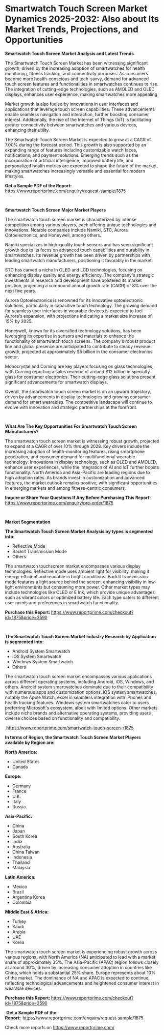 <p><h1>Smartwatch Touch Screen Market Dynamics 2025-2032: Also about Its Market Trends, Projections, and Opportunities</h1></p><p><strong>Smartwatch Touch Screen Market Analysis and Latest Trends</strong></p>
<p><p>The Smartwatch Touch Screen Market has been witnessing significant growth, driven by the increasing adoption of smartwatches for health monitoring, fitness tracking, and connectivity purposes. As consumers become more health-conscious and tech-savvy, demand for advanced touch screen features and functionalities in smartwatches continues to rise. The integration of cutting-edge technologies, such as AMOLED and OLED displays, enhances user experience, making smartwatches more appealing.</p><p>Market growth is also fueled by innovations in user interfaces and applications that leverage touch screen capabilities. These advancements enable seamless navigation and interaction, further boosting consumer interest. Additionally, the rise of the Internet of Things (IoT) is facilitating greater connectivity between smartwatches and various devices, enhancing their utility.</p><p>The Smartwatch Touch Screen Market is expected to grow at a CAGR of 7.00% during the forecast period. This growth is also supported by an expanding range of features including customizable watch faces, notifications, and payment solutions. Emerging trends such as the incorporation of artificial intelligence, improved battery life, and personalized health metrics are expected to shape the future of the market, making smartwatches increasingly versatile and essential for modern lifestyles.</p></p>
<p><strong>Get a Sample PDF of the Report:&nbsp;</strong> <a href="https://www.reportprime.com/enquiry/request-sample/1875?utm_campaign=3525&utm_medium=2&utm_source=Github&utm_content=ia&utm_term=18032025&utm_id=smartwatch-touch-screen">https://www.reportprime.com/enquiry/request-sample/1875</a></p>
<p>&nbsp;</p>
<p><strong>Smartwatch Touch Screen Major Market Players</strong></p>
<p><p>The smartwatch touch screen market is characterized by intense competition among various players, each offering unique technologies and innovations. Notable companies include Namiki, STC, Aurora Optoelectronics, and Honeywell, among others. </p><p>Namiki specializes in high-quality touch sensors and has seen significant growth due to its focus on advanced touch capabilities and durability in smartwatches. Its revenue growth has been driven by partnerships with leading smartwatch manufacturers, positioning it favorably in the market.</p><p>STC has carved a niche in OLED and LCD technologies, focusing on enhancing display quality and energy efficiency. The company's strategic investments in research and development have bolstered its market position, projecting a compound annual growth rate (CAGR) of 8% over the next five years.</p><p>Aurora Optoelectronics is renowned for its innovative optoelectronic solutions, particularly in capacitive touch technology. The growing demand for seamless user interfaces in wearable devices is expected to fuel Aurora's expansion, with projections indicating a market size increase of 15% by 2025.</p><p>Honeywell, known for its diversified technology solutions, has been leveraging its expertise in sensors and materials to enhance the functionality of smartwatch touch screens. The company's robust product line and global presence are anticipated to contribute to steady revenue growth, projected at approximately $5 billion in the consumer electronics sector.</p><p>Monocrystal and Corning are key players focusing on glass technologies, with Corning reporting a sales revenue of around $12 billion in specialty glass for consumer electronics. Their cutting-edge glass solutions present significant advancements for smartwatch displays.</p><p>Overall, the smartwatch touch screen market is on an upward trajectory, driven by advancements in display technologies and growing consumer demand for smart wearables. The competitive landscape will continue to evolve with innovation and strategic partnerships at the forefront.</p></p>
<p>&nbsp;</p>
<p><strong>What Are The Key Opportunities For Smartwatch Touch Screen Manufacturers?</strong></p>
<p><p>The smartwatch touch screen market is witnessing robust growth, projected to expand at a CAGR of over 10% through 2028. Key drivers include the increasing adoption of health-monitoring features, rising smartphone penetration, and consumer demand for multifunctional wearable technology. Innovations in display technology, such as OLED and AMOLED, enhance user experiences, while the integration of AI and IoT further boosts functionality. North America and Asia-Pacific are leading regions due to high adoption rates. As brands invest in customization and advanced features, the market outlook remains positive, with significant opportunities in emerging markets and among fitness-centric consumers.</p></p>
<p><strong>Inquire or Share Your Questions If Any Before Purchasing This Report:</strong> <a href="https://www.reportprime.com/enquiry/pre-order/1875?utm_campaign=3525&utm_medium=2&utm_source=Github&utm_content=ia&utm_term=18032025&utm_id=smartwatch-touch-screen">https://www.reportprime.com/enquiry/pre-order/1875</a></p>
<p>&nbsp;</p>
<p><strong>Market Segmentation</strong></p>
<p><strong>The Smartwatch Touch Screen Market Analysis by types is segmented into:</strong></p>
<p><ul><li>Reflective Mode</li><li>Backlit Transmission Mode</li><li>Others</li></ul></p>
<p><p>The smartwatch touchscreen market encompasses various display technologies. Reflective mode uses ambient light for visibility, making it energy-efficient and readable in bright conditions. Backlit transmission mode features a light source behind the screen, enhancing visibility in low-light environments but consuming more power. Other market types may include technologies like OLED or E Ink, which provide unique advantages such as vibrant colors or optimized battery life. Each type caters to different user needs and preferences in smartwatch functionality.</p></p>
<p><strong>Purchase this Report:&nbsp;</strong><a href="https://www.reportprime.com/checkout?id=1875&price=3590&utm_campaign=3525&utm_medium=2&utm_source=Github&utm_content=ia&utm_term=18032025&utm_id=smartwatch-touch-screen">https://www.reportprime.com/checkout?id=1875&price=3590</a></p>
<p>&nbsp;</p>
<p><strong>The Smartwatch Touch Screen Market Industry Research by Application is segmented into:</strong></p>
<p><ul><li>Android System Smartwatch</li><li>iOS System Smartwatch</li><li>Windows System Smartwatch</li><li>Others</li></ul></p>
<p><p>The smartwatch touch screen market encompasses various applications across different operating systems, including Android, iOS, Windows, and others. Android system smartwatches dominate due to their compatibility with numerous apps and customization options. iOS system smartwatches, notably the Apple Watch, excel in seamless integration with iPhones and health tracking features. Windows system smartwatches cater to users preferring Microsoft's ecosystem, albeit with limited options. Other markets include niche brands and alternative operating systems, providing users diverse choices based on functionality and compatibility.</p></p>
<p><a href="https://www.reportprime.com/smartwatch-touch-screen-r1875?utm_campaign=3525&utm_medium=2&utm_source=Github&utm_content=ia&utm_term=18032025&utm_id=smartwatch-touch-screen">&nbsp;https://www.reportprime.com/smartwatch-touch-screen-r1875</a></p>
<p><strong>In terms of Region, the Smartwatch Touch Screen Market Players available by Region are:</strong></p>
<p>
    <p> <strong> North America: </strong>
        <ul>
            <li>United States</li>
            <li>Canada</li>
        </ul>
        </p> 
    <p> <strong> Europe: </strong>
        <ul>
            <li>Germany</li>
            <li>France</li>
            <li>U.K.</li>
            <li>Italy</li>
            <li>Russia</li>
        </ul>
        </p> 
    <p> <strong> Asia-Pacific: </strong>
        <ul>
            <li>China</li>
            <li>Japan</li>
            <li>South Korea</li>
            <li>India</li>
            <li>Australia</li>
            <li>China Taiwan</li>
            <li>Indonesia</li>
            <li>Thailand</li>
            <li>Malaysia</li>
        </ul>
        </p> 
    <p> <strong> Latin America: </strong>
        <ul>
            <li>Mexico</li>
            <li>Brazil</li>
            <li>Argentina Korea</li>
            <li>Colombia</li>
        </ul>
        </p> 
    <p> <strong> Middle East & Africa: </strong>
        <ul>
            <li>Turkey</li>
            <li>Saudi</li>
            <li>Arabia</li>
            <li>UAE</li>
            <li>Korea</li>
        </ul>
    </p>
    </p>
<p><p>The smartwatch touch screen market is experiencing robust growth across various regions, with North America (NA) anticipated to lead with a market share of approximately 35%. The Asia-Pacific (APAC) region follows closely at around 30%, driven by increasing consumer adoption in countries like China, which holds a substantial 25% share. Europe represents about 10% of the market. The dominance of NA and APAC is expected to continue, reflecting technological advancements and heightened consumer interest in wearable devices.</p></p>
<p><strong>Purchase this Report: </strong><a href="https://www.reportprime.com/checkout?id=1875&price=3590&utm_campaign=3525&utm_medium=2&utm_source=Github&utm_content=ia&utm_term=18032025&utm_id=smartwatch-touch-screen">https://www.reportprime.com/checkout?id=1875&price=3590</a></p>
<p>&nbsp;<strong>Get a Sample PDF of the Report:&nbsp;&nbsp;</strong><a href="https://www.reportprime.com/enquiry/request-sample/1875?utm_campaign=3525&utm_medium=2&utm_source=Github&utm_content=ia&utm_term=18032025&utm_id=smartwatch-touch-screen">https://www.reportprime.com/enquiry/request-sample/1875</a></p>
<p><strong></strong></p>
<p>Check more reports on <a href="https://www.reportprime.com/?utm_campaign=3525&utm_medium=2&utm_source=Github&utm_content=ia&utm_term=18032025&utm_id=smartwatch-touch-screen">https://www.reportprime.com/</a></p>
